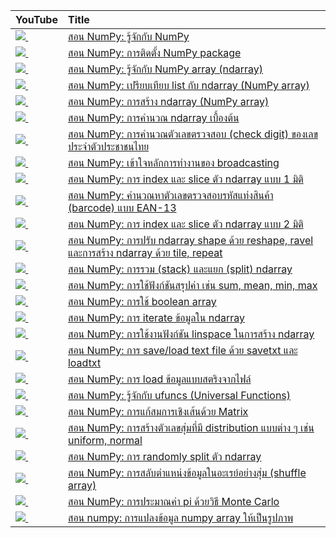 | YouTube                                                                                                     | Title                                                                                                                             |
|:------------------------------------------------------------------------------------------------------------|:----------------------------------------------------------------------------------------------------------------------------------|
| <a href=https://youtu.be/ts2L5mtMMi8><img src=https://i.ytimg.com/vi/ts2L5mtMMi8/mqdefault.jpg />&nbsp;</a> | <a href="https://youtu.be/ts2L5mtMMi8">สอน NumPy: รู้จักกับ NumPy</a>                                                                 |
| <a href=https://youtu.be/7J6NwnrkbZs><img src=https://i.ytimg.com/vi/7J6NwnrkbZs/mqdefault.jpg />&nbsp;</a> | <a href="https://youtu.be/7J6NwnrkbZs">สอน NumPy: การติดตั้ง NumPy package</a>                                                       |
| <a href=https://youtu.be/TY3YSADMkas><img src=https://i.ytimg.com/vi/TY3YSADMkas/mqdefault.jpg />&nbsp;</a> | <a href="https://youtu.be/TY3YSADMkas">สอน NumPy: รู้จักกับ NumPy array (ndarray)</a>                                                 |
| <a href=https://youtu.be/HokjRH9lDpo><img src=https://i.ytimg.com/vi/HokjRH9lDpo/mqdefault.jpg />&nbsp;</a> | <a href="https://youtu.be/HokjRH9lDpo">สอน NumPy: เปรียบเทียบ list กับ ndarray (NumPy array)</a>                                     |
| <a href=https://youtu.be/CUQ2cEqodu4><img src=https://i.ytimg.com/vi/CUQ2cEqodu4/mqdefault.jpg />&nbsp;</a> | <a href="https://youtu.be/CUQ2cEqodu4">สอน NumPy: การสร้าง ndarray (NumPy array)</a>                                               |
| <a href=https://youtu.be/2U66swtDN9M><img src=https://i.ytimg.com/vi/2U66swtDN9M/mqdefault.jpg />&nbsp;</a> | <a href="https://youtu.be/2U66swtDN9M">สอน NumPy: การคำนวณ ndarray เบื้องต้น</a>                                                     |
| <a href=https://youtu.be/YQmaYKG1ZpE><img src=https://i.ytimg.com/vi/YQmaYKG1ZpE/mqdefault.jpg />&nbsp;</a> | <a href="https://youtu.be/YQmaYKG1ZpE">สอน NumPy: การคำนวณตัวเลขตรวจสอบ (check digit) ของเลขประจำตัวประชาชนไทย</a>                  |
| <a href=https://youtu.be/9DZHkWMkbXs><img src=https://i.ytimg.com/vi/9DZHkWMkbXs/mqdefault.jpg />&nbsp;</a> | <a href="https://youtu.be/9DZHkWMkbXs">สอน NumPy: เข้าใจหลักการทำงานของ broadcasting</a>                                            |
| <a href=https://youtu.be/AJ7shN7ExvQ><img src=https://i.ytimg.com/vi/AJ7shN7ExvQ/mqdefault.jpg />&nbsp;</a> | <a href="https://youtu.be/AJ7shN7ExvQ">สอน NumPy: การ index และ slice ตัว ndarray แบบ 1 มิติ</a>                                     |
| <a href=https://youtu.be/fU9CxSYVoso><img src=https://i.ytimg.com/vi/fU9CxSYVoso/mqdefault.jpg />&nbsp;</a> | <a href="https://youtu.be/fU9CxSYVoso">สอน NumPy: คำนวณหาตัวเลขตรวจสอบรหัสแท่งสินค้า (barcode) แบบ EAN-13</a>                          |
| <a href=https://youtu.be/klp9eXhiX5Y><img src=https://i.ytimg.com/vi/klp9eXhiX5Y/mqdefault.jpg />&nbsp;</a> | <a href="https://youtu.be/klp9eXhiX5Y">สอน NumPy: การ index และ slice ตัว ndarray แบบ 2 มิติ</a>                                     |
| <a href=https://youtu.be/Zsb5MxkIoDU><img src=https://i.ytimg.com/vi/Zsb5MxkIoDU/mqdefault.jpg />&nbsp;</a> | <a href="https://youtu.be/Zsb5MxkIoDU">สอน NumPy: การปรับ ndarray shape ด้วย reshape, ravel และการสร้าง ndarray ด้วย tile, repeat</a> |
| <a href=https://youtu.be/lfgxj8d08ts><img src=https://i.ytimg.com/vi/lfgxj8d08ts/mqdefault.jpg />&nbsp;</a> | <a href="https://youtu.be/lfgxj8d08ts">สอน NumPy: การรวม (stack) และแยก (split) ndarray</a>                                       |
| <a href=https://youtu.be/fueIoiG_R-w><img src=https://i.ytimg.com/vi/fueIoiG_R-w/mqdefault.jpg />&nbsp;</a> | <a href="https://youtu.be/fueIoiG_R-w">สอน NumPy: การใช้ฟังก์ชันสรุปค่า เช่น sum, mean, min, max</a>                                     |
| <a href=https://youtu.be/0x6Ehovj6vg><img src=https://i.ytimg.com/vi/0x6Ehovj6vg/mqdefault.jpg />&nbsp;</a> | <a href="https://youtu.be/0x6Ehovj6vg">สอน NumPy: การใช้ boolean array</a>                                                         |
| <a href=https://youtu.be/nXoNMPNpPK8><img src=https://i.ytimg.com/vi/nXoNMPNpPK8/mqdefault.jpg />&nbsp;</a> | <a href="https://youtu.be/nXoNMPNpPK8">สอน NumPy: การ iterate ข้อมูลใน ndarray</a>                                                  |
| <a href=https://youtu.be/WXxsmEmRFDI><img src=https://i.ytimg.com/vi/WXxsmEmRFDI/mqdefault.jpg />&nbsp;</a> | <a href="https://youtu.be/WXxsmEmRFDI">สอน NumPy: การใช้งานฟังก์ชัน linspace ในการสร้าง ndarray</a>                                    |
| <a href=https://youtu.be/nLHOBYRLxQk><img src=https://i.ytimg.com/vi/nLHOBYRLxQk/mqdefault.jpg />&nbsp;</a> | <a href="https://youtu.be/nLHOBYRLxQk">สอน NumPy: การ save/load text file ด้วย savetxt และ loadtxt</a>                             |
| <a href=https://youtu.be/gDh50F2fhMc><img src=https://i.ytimg.com/vi/gDh50F2fhMc/mqdefault.jpg />&nbsp;</a> | <a href="https://youtu.be/gDh50F2fhMc">สอน NumPy: การ load ข้อมูลแบบสตริงจากไฟล์</a>                                                  |
| <a href=https://youtu.be/5MrfKgsBdRU><img src=https://i.ytimg.com/vi/5MrfKgsBdRU/mqdefault.jpg />&nbsp;</a> | <a href="https://youtu.be/5MrfKgsBdRU">สอน NumPy: รู้จักกับ ufuncs (Universal Functions)</a>                                          |
| <a href=https://youtu.be/HFxX_4VPz6c><img src=https://i.ytimg.com/vi/HFxX_4VPz6c/mqdefault.jpg />&nbsp;</a> | <a href="https://youtu.be/HFxX_4VPz6c">สอน NumPy: การแก้สมการเชิงเส้นด้วย Matrix</a>                                                  |
| <a href=https://youtu.be/4hMkHWL9_QM><img src=https://i.ytimg.com/vi/4hMkHWL9_QM/mqdefault.jpg />&nbsp;</a> | <a href="https://youtu.be/4hMkHWL9_QM">สอน NumPy: การสร้างตัวเลขสุ่มที่มี distribution แบบต่าง ๆ เช่น uniform, normal</a>                  |
| <a href=https://youtu.be/n05WeMN-ENg><img src=https://i.ytimg.com/vi/n05WeMN-ENg/mqdefault.jpg />&nbsp;</a> | <a href="https://youtu.be/n05WeMN-ENg">สอน NumPy: การ randomly split ตัว ndarray</a>                                               |
| <a href=https://youtu.be/LFAZ2HkY3Hg><img src=https://i.ytimg.com/vi/LFAZ2HkY3Hg/mqdefault.jpg />&nbsp;</a> | <a href="https://youtu.be/LFAZ2HkY3Hg">สอน NumPy: การสลับตำแหน่งข้อมูลในอะเรย์อย่างสุ่ม (shuffle array)</a>                               |
| <a href=https://youtu.be/nhRvTTcZ6hU><img src=https://i.ytimg.com/vi/nhRvTTcZ6hU/mqdefault.jpg />&nbsp;</a> | <a href="https://youtu.be/nhRvTTcZ6hU">สอน NumPy: การประมาณค่า pi ด้วยวิธี Monte Carlo</a>                                            |
| <a href=https://youtu.be/MROcF1GVG9o><img src=https://i.ytimg.com/vi/MROcF1GVG9o/mqdefault.jpg />&nbsp;</a> | <a href="https://youtu.be/MROcF1GVG9o">สอน numpy: การแปลงข้อมูล numpy array ให้เป็นรูปภาพ</a>                                          |